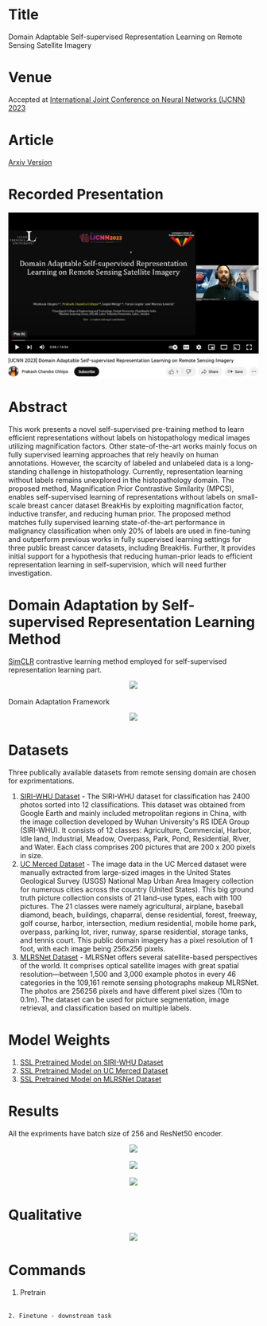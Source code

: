 # Title

Domain Adaptable Self-supervised Representation Learning on Remote Sensing Satellite Imagery

# Venue

Accepted at [International Joint Conference on Neural Networks (IJCNN) 2023](https://2023.ijcnn.org/)


# Article

[Arxiv Version](https://arxiv.org/abs/2304.09874)

# Recorded Presentation
[![IMAGE ALT TEXT HERE](https://github.com/muskaan712/Domain-Adaptable-Self-Supervised-Representation-Learning-on-Remote-Sensing-Satellite-Imagery/blob/main/figures/sih_thumbnail.PNG)](https://www.youtube.com/watch?v=NOjXK1_cdhA)


# Abstract

This work presents a novel self-supervised pre-training method to learn efficient representations without labels on histopathology medical images utilizing magnification factors. Other state-of-the-art works mainly focus on fully supervised learning approaches that rely heavily on human annotations. However, the scarcity of labeled and unlabeled data is a long-standing challenge in histopathology. Currently, representation learning without labels remains unexplored in the histopathology domain. The proposed method, Magnification Prior Contrastive Similarity (MPCS), enables self-supervised learning of representations without labels on small-scale breast cancer dataset BreakHis by exploiting magnification factor, inductive transfer, and reducing human prior. The proposed method matches fully supervised learning state-of-the-art performance in malignancy classification when only 20% of labels are used in fine-tuning and outperform previous works in fully supervised learning settings for three public breast cancer datasets, including BreakHis. Further, It provides initial support for a hypothesis that reducing human-prior leads to efficient representation learning in self-supervision, which will need further investigation.

# Domain Adaptation by Self-supervised Representation Learning Method
[SimCLR](http://proceedings.mlr.press/v119/chen20j.html) contrastive learning method employed for self-supervised representation learning part.
<p align="center">
  <img src="https://github.com/muskaan712/Domain-adaptable-self-supervised-representation-learning-based-classification-of-remotely-sensed-sat/blob/main/figures/contrastive_ssl_on_remote_sensing.PNG">
</p>

Domain Adaptation Framework

<p align="center">
  <img src="https://github.com/muskaan712/Domain-adaptable-self-supervised-representation-learning-based-classification-of-remotely-sensed-sat/blob/main/figures/ssl_domain_adpation_framework.PNG">
</p>


# Datasets
Three publically available datasets from remote sensing domain are chosen for exprimentations.

1. [SIRI-WHU Dataset](http://www.lmars.whu.edu.cn/prof_web/zhongyanfei/e-code.html) - The SIRI-WHU dataset for classification has 2400 photos sorted into 12 classifications. This dataset was obtained from Google Earth and mainly included metropolitan regions in China, with the image collection developed by Wuhan University's RS IDEA Group (SIRI-WHU). It consists of 12 classes: Agriculture, Commercial, Harbor, Idle land, Industrial, Meadow, Overpass, Park, Pond, Residential, River, and Water. Each class comprises 200 pictures that are 200 x 200 pixels in size.
2. [UC Merced Dataset](http://weegee.vision.ucmerced.edu/datasets/landuse.html) - The image data in the UC Merced dataset were manually extracted from large-sized images in the United States Geological Survey (USGS) National Map Urban Area Imagery collection for numerous cities across the country (United States). This big ground truth picture collection consists of 21 land-use types, each with 100 pictures. The 21 classes were namely agricultural, airplane, baseball diamond, beach, buildings, chaparral, dense residential, forest, freeway, golf course, harbor, intersection, medium residential, mobile home park, overpass, parking lot, river, runway, sparse residential, storage tanks, and tennis court. This public domain imagery has a pixel resolution of 1 foot, with each image being 256x256 pixels.
3. [MLRSNet Dataset](https://data.mendeley.com/datasets/7j9bv9vwsx/2) - MLRSNet offers several satellite-based perspectives of the world. It comprises optical satellite images with great spatial resolution—between 1,500 and 3,000 example photos in every 46 categories in the 109,161 remote sensing photographs makeup MLRSNet. The photos are 256256 pixels and have different pixel sizes (10m to 0.1m). The dataset can be used for picture segmentation, image retrieval, and classification based on multiple labels.

# Model Weights
 
1. [SSL Pretrained Model on SIRI-WHU Dataset](https://github.com/muskaan712/Domain-adaptable-self-supervised-representation-learning-based-classification-of-remotely-sensed-sat/tree/main/Pretext_Checkpoints/SIRI-WHU)
2. [SSL Pretrained Model on UC Merced Dataset](https://github.com/muskaan712/Domain-adaptable-self-supervised-representation-learning-based-classification-of-remotely-sensed-sat/tree/main/Pretext_Checkpoints/UCMD)
2. [SSL Pretrained Model on MLRSNet Dataset](https://github.com/muskaan712/Domain-adaptable-self-supervised-representation-learning-based-classification-of-remotely-sensed-sat/tree/main/Pretext_Checkpoints/MLRSNet)

# Results
All the expriments have batch size of 256 and ResNet50 encoder.
<p align="center">
  <img src="https://github.com/muskaan712/Domain-adaptable-self-supervised-representation-learning-based-classification-of-remotely-sensed-sat/blob/main/results/SIRI-WHU_results.PNG">
</p>

<p align="center">
  <img src="https://github.com/muskaan712/Domain-adaptable-self-supervised-representation-learning-based-classification-of-remotely-sensed-sat/blob/main/results/MLRSNet_results.PNG">
</p>

<p align="center">
  <img src="https://github.com/muskaan712/Domain-adaptable-self-supervised-representation-learning-based-classification-of-remotely-sensed-sat/blob/main/results/UCMD_results.PNG">
</p>

# Qualitative
<p align="center">
  <img  src="https://github.com/muskaan712/Domain-adaptable-self-supervised-representation-learning-based-classification-of-remotely-sensed-sat/blob/main/results/activationmaps.PNG">
</p>


  
# Commands

1. Pretrain

``````

2. Finetune - downstream task

``````
